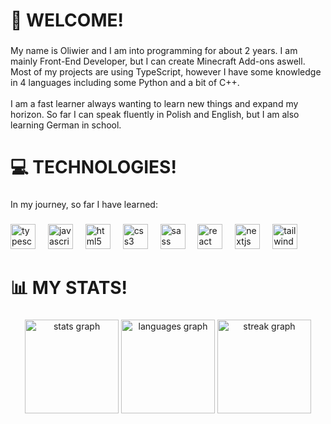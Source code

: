 <h1 align="left">👋 WELCOME!</h1>

###

<p align="left">My name is Oliwier and I am into programming for about 2 years. I am mainly Front-End Developer, but I can create Minecraft Add-ons aswell. Most of my projects are using TypeScript, however I have some knowledge in 4 languages including some Python and a bit of C++.<br><br>I am a fast learner always wanting to learn new things and expand my horizon. So far I can speak fluently in Polish and English, but I am also learning German in school.</p>

###

<h1 align="left">💻 TECHNOLOGIES!</h1>

###

<p align="left">In my journey, so far I have learned:</p>

###

<div align="left">
  <img src="https://cdn.jsdelivr.net/gh/devicons/devicon/icons/typescript/typescript-original.svg" height="40" alt="typescript logo"  />
  <img width="12" />
  <img src="https://cdn.jsdelivr.net/gh/devicons/devicon/icons/javascript/javascript-original.svg" height="40" alt="javascript logo"  />
  <img width="12" />
  <img src="https://cdn.jsdelivr.net/gh/devicons/devicon/icons/html5/html5-original.svg" height="40" alt="html5 logo"  />
  <img width="12" />
  <img src="https://cdn.jsdelivr.net/gh/devicons/devicon/icons/css3/css3-original.svg" height="40" alt="css3 logo"  />
  <img width="12" />
  <img src="https://cdn.jsdelivr.net/gh/devicons/devicon/icons/sass/sass-original.svg" height="40" alt="sass logo"  />
  <img width="12" />
  <img src="https://cdn.jsdelivr.net/gh/devicons/devicon/icons/react/react-original.svg" height="40" alt="react logo"  />
  <img width="12" />
  <img src="https://cdn.jsdelivr.net/gh/devicons/devicon/icons/nextjs/nextjs-original.svg" height="40" alt="nextjs logo"  />
  <img width="12" />
  <img src="https://cdn.jsdelivr.net/gh/devicons/devicon/icons/tailwindcss/tailwindcss-original-wordmark.svg" height="40" alt="tailwindcss logo"  />
</div>

###

<h1 align="left">📊 MY STATS!</h1>

###

<div align="center">
  <img src="https://github-readme-stats.vercel.app/api?username=m0lc14kk&hide_title=false&hide_rank=false&show_icons=true&include_all_commits=true&count_private=true&disable_animations=false&theme=dracula&locale=en&hide_border=false&order=1" height="150" alt="stats graph"  />
  <img src="https://github-readme-stats.vercel.app/api/top-langs?username=m0lc14kk&locale=en&hide_title=false&layout=compact&card_width=320&langs_count=5&theme=dracula&hide_border=false&order=2" height="150" alt="languages graph"  />
  <img src="https://streak-stats.demolab.com?user=m0lc14kk&locale=en&mode=daily&theme=dracula&hide_border=false&border_radius=5&order=3" height="150" alt="streak graph"  />
</div>

###
